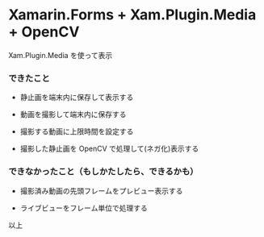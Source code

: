 # Xamarin.Forms + Xam.Plugin.Media + OpenCV

Xam.Plugin.Media を使って表示

### できたこと

- 静止画を端末内に保存して表示する

- 動画を撮影して端末内に保存する

- 撮影する動画に上限時間を設定する

- 撮影した静止画を OpenCV で処理して(ネガ化)表示する


### できなかったこと（もしかたしたら、できるかも）

- 撮影済み動画の先頭フレームをプレビュー表示する

- ライブビューをフレーム単位で処理する


以上
